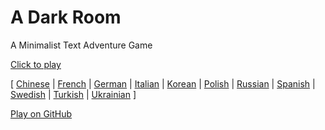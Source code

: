 A Dark Room
===========

A Minimalist Text Adventure Game

[Click to play](http://adarkroom.doublespeakgames.com/)

[
  [Chinese](http://adarkroom.doublespeakgames.com/?lang=zh_cn)  |
  [French](http://adarkroom.doublespeakgames.com/?lang=fr)      |
  [German](http://adarkroom.doublespeakgames.com/?lang=de)      |
  [Italian](http://adarkroom.doublespeakgames.com/?lang=it)     |
  [Korean](http://adarkroom.doublespeakgames.com/?lang=kr)      |
  [Polish](http://adarkroom.doublespeakgames.com/?lang=pl)      |
  [Russian](http://adarkroom.doublespeakgames.com/?lang=ru)     |
  [Spanish](http://adarkroom.doublespeakgames.com/?lang=es)     |
  [Swedish](http://adarkroom.doublespeakgames.com/?lang=sv)     |
  [Turkish](http://adarkroom.doublespeakgames.com/?lang=tr)     |
  [Ukrainian](http://adarkroom.doublespeakgames.com/?lang=uk) 
]


[Play on GitHub](http://continuities.github.io/adarkroom)
